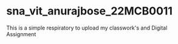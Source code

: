 # sna_vit_anurajbose_22MCB0011
This is a simple respiratory to upload my classwork's and Digital Assignment
